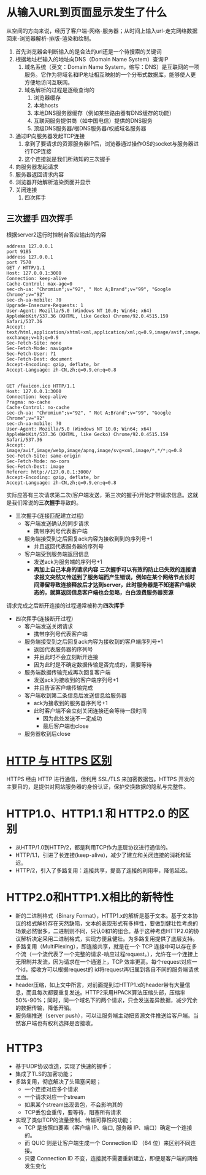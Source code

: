 # 从输入URL到页面显示发生了什么
从空间的方向来说，经历了客户端-网络-服务器；从时间上输入url-走完网络数据回来-浏览器解析-排版-渲染和绘制。
1. 首先浏览器会判断输入的是合法的url还是一个待搜索的关键词
2. 根据地址栏输入的地址向DNS（Domain Name System）查询IP
   1. 域名系统（英文：Domain Name System，缩写：DNS）是互联网的一项服务。它作为将域名和IP地址相互映射的一个分布式数据库，能够使人更方便地访问互联网。
   2. 域名解析的过程是逐级查询的
      1. 浏览器缓存
      2. 本地hosts
      3. 本地DNS服务器缓存（例如某些路由器有DNS缓存的功能）
      4. 互联网服务提供商（如中国电信）提供的DNS服务
      5. 顶级DNS服务器/根DNS服务器/权威域名服务器
3. 通过IP向服务器发起TCP连接
   1. 拿到了要请求的资源服务器IP后，浏览器通过操作OS的socket与服务器进行TCP连接
   2. 这个连接就是我们所熟知的三次握手
4. 向服务器发起请求
5. 服务器返回请求内容
6. 浏览器开始解析渲染页面并显示
7. 关闭连接
   1. 四次挥手

## 三次握手 四次挥手
根据server2运行时控制台答应输出的内容  
```
address 127.0.0.1
port 9185
address 127.0.0.1
port 7570
GET / HTTP/1.1
Host: 127.0.0.1:3000
Connection: keep-alive
Cache-Control: max-age=0
sec-ch-ua: "Chromium";v="92", " Not A;Brand";v="99", "Google Chrome";v="92"
sec-ch-ua-mobile: ?0
Upgrade-Insecure-Requests: 1
User-Agent: Mozilla/5.0 (Windows NT 10.0; Win64; x64) AppleWebKit/537.36 (KHTML, like Gecko) Chrome/92.0.4515.159 Safari/537.36
Accept: text/html,application/xhtml+xml,application/xml;q=0.9,image/avif,image/webp,image/apng,*/*;q=0.8,application/signed-exchange;v=b3;q=0.9
Sec-Fetch-Site: none
Sec-Fetch-Mode: navigate
Sec-Fetch-User: ?1
Sec-Fetch-Dest: document
Accept-Encoding: gzip, deflate, br
Accept-Language: zh-CN,zh;q=0.9,en;q=0.8


GET /favicon.ico HTTP/1.1
Host: 127.0.0.1:3000
Connection: keep-alive
Pragma: no-cache
Cache-Control: no-cache
sec-ch-ua: "Chromium";v="92", " Not A;Brand";v="99", "Google Chrome";v="92"
sec-ch-ua-mobile: ?0
User-Agent: Mozilla/5.0 (Windows NT 10.0; Win64; x64) AppleWebKit/537.36 (KHTML, like Gecko) Chrome/92.0.4515.159 Safari/537.36
Accept: image/avif,image/webp,image/apng,image/svg+xml,image/*,*/*;q=0.8
Sec-Fetch-Site: same-origin
Sec-Fetch-Mode: no-cors
Sec-Fetch-Dest: image
Referer: http://127.0.0.1:3000/
Accept-Encoding: gzip, deflate, br
Accept-Language: zh-CN,zh;q=0.9,en;q=0.8
```
实际应答有三次请求第二次(客户端发送，第三次的握手)开始才带请求信息。这就是我们常说的**三次握手**导致的。
- 三次握手(连接匹配建立过程)
  - 客户端发送确认的同步请求
    - 携带序列号代表客户端
  - 服务端接受到之后回复ack内容为接收到到的序列号+1
    - 并且返回代表服务器的序列号
  - 客户端受到服务端返回信息
    - 发送ack为服务端的序列号+1
    - **再加上自己本身的请求内容**
**三次握手可以有效的防止已失效的连接请求报文突然又传送到了服务端而产生错误，例如在某个网络节点长时间滞留导致连接释放后才达到server，此时服务器是不知道客户端状态的，就算返回信息客户端也会忽略，白白浪费服务器资源**  
  
请求完成之后断开连接的过程通常被称为**四次挥手**  
- 四次挥手(连接断开过程)
  - 客户端发送关闭请求
    - 携带序列号代表客户端
  - 服务端接受到之后回复ack内容为接收到的客户端序列号+1
    - 返回代表服务器的序列号
    - 并且此时不会立刻断开连接
    - 因为此时是不确定数据传输是否完成的，需要等待
  - 服务端数据传输完成再次回复客户端
    - 发送ack为接收到的客户端序列号+1
    - 并且告诉客户端传输完成
  - 客户端收到第二条信息后发送信息给服务器
    - ack为接收到的服务器序列号+1
    - 此时客户端不会立刻关闭连接还会等待一段时间
      - 因为此处发送不一定成功
      - 最后客户端也close
  - 服务器收到后close

# [HTTP 与 HTTPS 区别](https://www.runoob.com/w3cnote/http-vs-https.html)
HTTPS 经由 HTTP 进行通信，但利用 SSL/TLS 来加密数据包。HTTPS 开发的主要目的，是提供对网站服务器的身份认证，保护交换数据的隐私与完整性。

# HTTP1.0、HTTP1.1 和 HTTP2.0 的区别
- 从HTTP/1.0到HTTP/2，都是利用TCP作为底层协议进行通信的。
- HTTP/1.1，引进了长连接(keep-alive)，减少了建立和关闭连接的消耗和延迟。
- HTTP/2，引入了多路复用：连接共享，提高了连接的利用率，降低延迟。

# HTTP2.0和HTTP1.X相比的新特性
- 新的二进制格式（Binary Format），HTTP1.x的解析是基于文本。基于文本协议的格式解析存在天然缺陷，文本的表现形式有多样性，要做到健壮性考虑的场景必然很多，二进制则不同，只认0和1的组合。基于这种考虑HTTP2.0的协议解析决定采用二进制格式，实现方便且健壮。为多路复用提供了底层支持。
- 多路复用（MultiPlexing），即连接共享，就是在一个 TCP 连接中可以存在多个流（一个流代表了一个完整的请求-响应过程request。），允许在一个连接上无限制并发流，因为请求在一个通道上，TCP 效率更高。每个request对应一个id，接收方可以根据request的 id将request再归属到各自不同的服务端请求里面。
- header压缩，如上文中所言，对前面提到过HTTP1.x的header带有大量信息，而且每次都要重复发送。HTTP2采用HPACK算法压缩头部，压缩率50%-90%；同时，同一个域名下的两个请求，只会发送差异数据，减少冗余的数据传输，降低开销。
- 服务端推送（server push），可以让服务端主动把资源文件推送给客户端。当然客户端也有权利选择是否接收。

# HTTP3
- 基于UDP协议改造，实现了快速的握手；
- 集成了TLS的加密功能；
- 多路复用，彻底解决了头阻塞问题；
  - 一个连接对应多个请求
  - 一个请求对应一个stream
  - 如果某个stream出现丢包，不会影响其的
  - TCP丢包会重传，要等待，阻塞所有请求
- 实现了类似TCP的流量控制、传输可靠性的功能；
  - TCP 是按照四要素（客户端 IP、端口, 服务器 IP、端口）确定一个连接的。
  - 而 QUIC 则是让客户端生成一个 Connection ID （64 位）来区别不同连接。
  - 只要 Connection ID 不变，连接就不需要重新建立，即便是客户端的网络发生变化